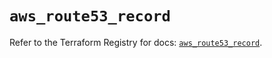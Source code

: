 # `aws_route53_record`

Refer to the Terraform Registry for docs: [`aws_route53_record`](https://registry.terraform.io/providers/hashicorp/aws/4.67.0/docs/resources/route53_record).
